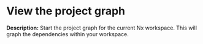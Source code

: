 # View the project graph

**Description:** Start the project graph for the current Nx workspace. This will graph the dependencies within your workspace.

